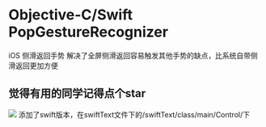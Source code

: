 # Objective-C/Swift PopGestureRecognizer
iOS 侧滑返回手势
解决了全屏侧滑返回容易触发其他手势的缺点，比系统自带侧滑返回更加方便
## 觉得有用的同学记得点个star
![](https://github.com/xingtianwuganqi/PopGestureRecognizer/blob/master/gif5%E6%96%B0%E6%96%87%E4%BB%B6.gif)
添加了swift版本，在swiftText文件下的/swiftText/class/main/Control/下
